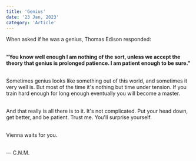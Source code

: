 ```yaml
--- 
title: 'Genius'
date: '23 Jan, 2023'
category: 'Article'
--- 
```

When asked if he was a genius, Thomas Edison responded:  
<br>

**"You know well enough I am nothing of the sort, unless we accept the theory that genius is prolonged patience. I am patient enough to be sure."**  
<br>

Sometimes genius looks like something out of this world, and sometimes it very well is. But most of the time it's nothing but time under tension. If you train hard enough for long enough eventually you will become a master.  
<br>

And that really is all there is to it. It's not complicated. Put your head down, get better, and be patient. Trust me. You'll surprise yourself.  
<br>

Vienna waits for you.  
<br>

— C.N.M.